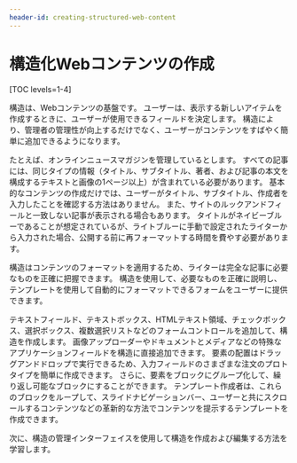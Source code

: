 ```yaml
---
header-id: creating-structured-web-content
---
```


# 構造化Webコンテンツの作成

[TOC levels=1-4]

構造は、Webコンテンツの基盤です。 ユーザーは、表示する新しいアイテムを作成するときに、ユーザーが使用できるフィールドを決定します。 構造により、管理者の管理性が向上するだけでなく、ユーザーがコンテンツをすばやく簡単に追加できるようになります。

たとえば、オンラインニュースマガジンを管理しているとします。 すべての記事には、同じタイプの情報（タイトル、サブタイトル、著者、および記事の本文を構成するテキストと画像の1ページ以上）が含まれている必要があります。 基本的なコンテンツの作成だけでは、ユーザーがタイトル、サブタイトル、作成者を入力したことを確認する方法はありません。 また、サイトのルックアンドフィールと一致しない記事が表示される場合もあります。 タイトルがネイビーブルーであることが想定されているが、ライトブルーに手動で設定されたライターから入力された場合、公開する前に再フォーマットする時間を費やす必要があります。

構造はコンテンツのフォーマットを適用するため、ライターは完全な記事に必要なものを正確に把握できます。 構造を使用して、必要なものを正確に説明し、テンプレートを使用して自動的にフォーマットできるフォームをユーザーに提供できます。

テキストフィールド、テキストボックス、HTMLテキスト領域、チェックボックス、選択ボックス、複数選択リストなどのフォームコントロールを追加して、構造を作成します。 画像アップローダーやドキュメントとメディアなどの特殊なアプリケーションフィールドを構造に直接追加できます。 要素の配置はドラッグアンドドロップで実行できるため、入力フィールドのさまざまな注文のプロトタイプを簡単に作成できます。 さらに、要素をブロックにグループ化して、繰り返し可能なブロックにすることができます。 テンプレート作成者は、これらのブロックをループして、スライドナビゲーションバー、ユーザーと共にスクロールするコンテンツなどの革新的な方法でコンテンツを提示するテンプレートを作成できます。

次に、構造の管理インターフェイスを使用して構造を作成および編集する方法を学習します。
